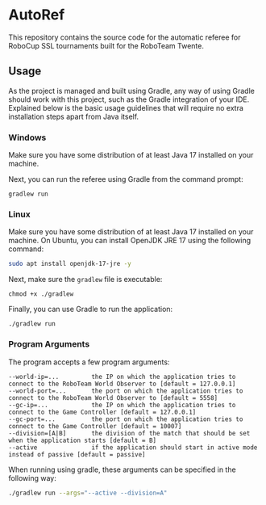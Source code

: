 # AutoRef
This repository contains the source code for the automatic referee for RoboCup SSL tournaments built for the RoboTeam Twente.

## Usage
As the project is managed and built using Gradle, any way of using Gradle should work with this project, such as the Gradle integration
of your IDE. Explained below is the basic usage guidelines that will require no extra installation steps apart from Java itself.

### Windows
Make sure you have some distribution of at least Java 17 installed on your machine.

Next, you can run the referee using Gradle from the command prompt:
```
gradlew run
```

### Linux
Make sure you have some distribution of at least Java 17 installed on your machine. On Ubuntu, you can install OpenJDK JRE 17 using the following command:
```bash
sudo apt install openjdk-17-jre -y
```

Next, make sure the `gradlew` file is executable:
```
chmod +x ./gradlew
```

Finally, you can use Gradle to run the application:
```
./gradlew run
```

### Program Arguments
The program accepts a few program arguments:
```
--world-ip=...         the IP on which the application tries to connect to the RoboTeam World Observer to [default = 127.0.0.1]
--world-port=...       the port on which the application tries to connect to the RoboTeam World Observer to [default = 5558]
--gc-ip=...            the IP on which the application tries to connect to the Game Controller [default = 127.0.0.1]
--gc-port=...          the port on which the application tries to connect to the Game Controller [default = 10007]
--division=[A|B]       the division of the match that should be set when the application starts [default = B]
--active               if the application should start in active mode instead of passive [default = passive]
```

When running using gradle, these arguments can be specified in the following way:
```bash
./gradlew run --args="--active --division=A"
```
